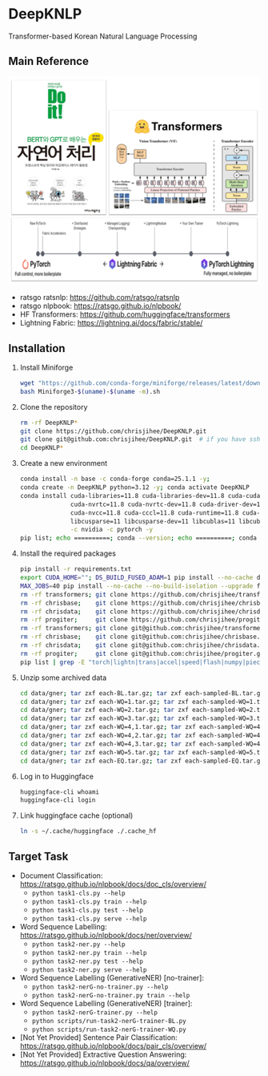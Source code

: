 # DeepKNLP
Transformer-based Korean Natural Language Processing

## Main Reference
![overview](images/overview.png?raw=true)
* ratsgo ratsnlp: https://github.com/ratsgo/ratsnlp
* ratsgo nlpbook: https://ratsgo.github.io/nlpbook/
* HF Transformers: https://github.com/huggingface/transformers
* Lightning Fabric: https://lightning.ai/docs/fabric/stable/

## Installation

1. Install Miniforge
    ```bash
    wget "https://github.com/conda-forge/miniforge/releases/latest/download/Miniforge3-$(uname)-$(uname -m).sh"
    bash Miniforge3-$(uname)-$(uname -m).sh
    ```
2. Clone the repository
    ```bash
    rm -rf DeepKNLP*
    git clone https://github.com/chrisjihee/DeepKNLP.git
    git clone git@github.com:chrisjihee/DeepKNLP.git  # if you have ssh key
    cd DeepKNLP*
    ```
3. Create a new environment
    ```bash
    conda install -n base -c conda-forge conda=25.1.1 -y;
    conda create -n DeepKNLP python=3.12 -y; conda activate DeepKNLP
    conda install cuda-libraries=11.8 cuda-libraries-dev=11.8 cuda-cudart=11.8 cuda-cudart-dev=11.8 \
                  cuda-nvrtc=11.8 cuda-nvrtc-dev=11.8 cuda-driver-dev=11.8 \
                  cuda-nvcc=11.8 cuda-cccl=11.8 cuda-runtime=11.8 cuda-version=11.8 \
                  libcusparse=11 libcusparse-dev=11 libcublas=11 libcublas-dev=11 \
                  -c nvidia -c pytorch -y
    pip list; echo ==========; conda --version; echo ==========; conda list
    ```
4. Install the required packages
    ```bash
    pip install -r requirements.txt
    export CUDA_HOME=""; DS_BUILD_FUSED_ADAM=1 pip install --no-cache deepspeed; ds_report
    MAX_JOBS=40 pip install --no-cache --no-build-isolation --upgrade flash-attn;  # for Micorsoft's Phi models
    rm -rf transformers; git clone https://github.com/chrisjihee/transformers.git; pip install -U -e transformers
    rm -rf chrisbase;    git clone https://github.com/chrisjihee/chrisbase.git;    pip install -U -e chrisbase 
    rm -rf chrisdata;    git clone https://github.com/chrisjihee/chrisdata.git;    pip install -U -e chrisdata
    rm -rf progiter;     git clone https://github.com/chrisjihee/progiter.git;     pip install -U -e progiter
    rm -rf transformers; git clone git@github.com:chrisjihee/transformers.git;     pip install -U -e transformers  # if you have ssh key
    rm -rf chrisbase;    git clone git@github.com:chrisjihee/chrisbase.git;        pip install -U -e chrisbase  # if you have ssh key
    rm -rf chrisdata;    git clone git@github.com:chrisjihee/chrisdata.git;        pip install -U -e chrisdata  # if you have ssh key
    rm -rf progiter;     git clone git@github.com:chrisjihee/progiter.git;         pip install -U -e progiter  # if you have ssh key
    pip list | grep -E "torch|lightn|trans|accel|speed|flash|numpy|piece|chris|prog|pydantic"
    ```
5. Unzip some archived data
    ```bash
    cd data/gner; tar zxf each-BL.tar.gz; tar zxf each-sampled-BL.tar.gz; cd ../..;
    cd data/gner; tar zxf each-WQ=1.tar.gz; tar zxf each-sampled-WQ=1.tar.gz; cd ../..;
    cd data/gner; tar zxf each-WQ=2.tar.gz; tar zxf each-sampled-WQ=2.tar.gz; cd ../..;
    cd data/gner; tar zxf each-WQ=3.tar.gz; tar zxf each-sampled-WQ=3.tar.gz; cd ../..;
    cd data/gner; tar zxf each-WQ=4,1.tar.gz; tar zxf each-sampled-WQ=4,1.tar.gz; cd ../..;
    cd data/gner; tar zxf each-WQ=4,2.tar.gz; tar zxf each-sampled-WQ=4,2.tar.gz; cd ../..;
    cd data/gner; tar zxf each-WQ=4,3.tar.gz; tar zxf each-sampled-WQ=4,3.tar.gz; cd ../..;
    cd data/gner; tar zxf each-WQ=5.tar.gz; tar zxf each-sampled-WQ=5.tar.gz; cd ../..;
    cd data/gner; tar zxf each-EQ.tar.gz; tar zxf each-sampled-EQ.tar.gz; cd ../..;
    ```
6. Log in to Huggingface
    ```bash
    huggingface-cli whoami
    huggingface-cli login
    ```
7. Link huggingface cache (optional)
    ```bash
    ln -s ~/.cache/huggingface ./.cache_hf
    ```

## Target Task
* Document Classification: https://ratsgo.github.io/nlpbook/docs/doc_cls/overview/
  - `python task1-cls.py --help`
  - `python task1-cls.py train --help`
  - `python task1-cls.py test --help`
  - `python task1-cls.py serve --help`
* Word Sequence Labelling: https://ratsgo.github.io/nlpbook/docs/ner/overview/
  - `python task2-ner.py --help`
  - `python task2-ner.py train --help`
  - `python task2-ner.py test --help`
  - `python task2-ner.py serve --help`
* Word Sequence Labelling (GenerativeNER) [no-trainer]:
  - `python task2-nerG-no-trainer.py --help`
  - `python task2-nerG-no-trainer.py train --help`
* Word Sequence Labelling (GenerativeNER) [trainer]:
  - `python task2-nerG-trainer.py --help`
  - `python scripts/run-task2-nerG-trainer-BL.py`
  - `python scripts/run-task2-nerG-trainer-WQ.py`
* [Not Yet Provided] Sentence Pair Classification: https://ratsgo.github.io/nlpbook/docs/pair_cls/overview/
* [Not Yet Provided] Extractive Question Answering: https://ratsgo.github.io/nlpbook/docs/qa/overview/
